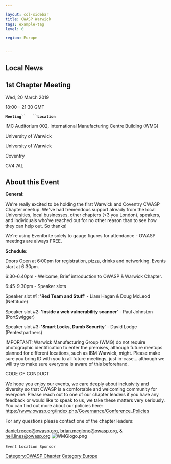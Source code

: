 ```yaml
---

layout: col-sidebar
title: OWASP Warwick
tags: example-tag
level: 0

region: Europe


---
```

## Local News

## 1st Chapter Meeting

Wed, 20 March 2019

18:00 – 21:30 GMT

**`Meeting``   ``Location`**

IMC Auditorium 002, International Manufacturing Centre Building (WMG)

University of Warwick

University of Warwick

Coventry

CV4 7AL

## About this Event

**General:**

We're really excited to be holding the first Warwick and Coventry OWASP
Chapter meetup. We've had tremendous support already from the local
Universities, local businesses, other chapters (\<3 you London),
speakers, and individuals who've reached out for no other reason than to
see how they can help out. So thanks\!

We're using Eventbrite solely to gauge figures for attendance - OWASP
meetings are always FREE.

**Schedule:**

Doors Open at 6:00pm for registration, pizza, drinks and networking.
Events start at 6:30pm.

6:30-6.40pm - Welcome, Brief introduction to OWASP & Warwick Chapter.

6:45-9.30pm - Speaker slots

Speaker slot \#1: **'Red Team and Stuff**' - Liam Hagan & Doug McLeod
(Nettitude)

Speaker slot \#2: **'Inside a web vulnerability scanner**' - Paul
Johnston (PortSwigger)

Speaker slot \#3: **'Smart Locks, Dumb Security**' - David Lodge
(Pentestpartners)

IMPORTANT: Warwick Manufacturing Group (WMG) do not require photographic
identification to enter the premises, although future meetups planned
for different locations, such as IBM Warwick, might. Please make sure
you bring ID with you to all future meetings, just in-case... although
we will try to make sure everyone is aware of this beforehand.

CODE OF CONDUCT

We hope you enjoy our events, we care deeply about inclusivity and
diversity so that OWASP is a comfortable and welcoming community for
everyone. Please reach out to one of our chapter leaders if you have any
feedback or would like to speak to us, we take these matters very
seriously. You can find out more about our policies here:
https://www.owasp.org/index.php/Governance/Conference_Policies

For any questions please contact one of the chapter leaders:

daniel.reece@owasp.org, brian.mcglone@owasp.org, & neil.lines@owasp.org
![WMGlogo.png](WMGlogo.png "WMGlogo.png")

`Event Location Sponsor`
` `
`   `
`  `
`   `
`   `

[Category:OWASP Chapter](Category:OWASP_Chapter "wikilink")
[Category:Europe](Category:Europe "wikilink")

